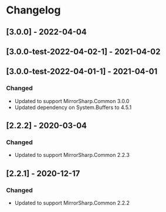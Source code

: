# Changelog

## [3.0.0] - 2022-04-04
## [3.0.0-test-2022-04-02-1] - 2021-04-02
## [3.0.0-test-2022-04-01-1] - 2021-04-01

### Changed
- Updated to support MirrorSharp.Common 3.0.0
- Updated dependency on System.Buffers to 4.5.1

## [2.2.2] - 2020-03-04

### Changed
- Updated to support MirrorSharp.Common 2.2.3

## [2.2.1] - 2020-12-17

### Changed
- Updated to support MirrorSharp.Common 2.2.2
